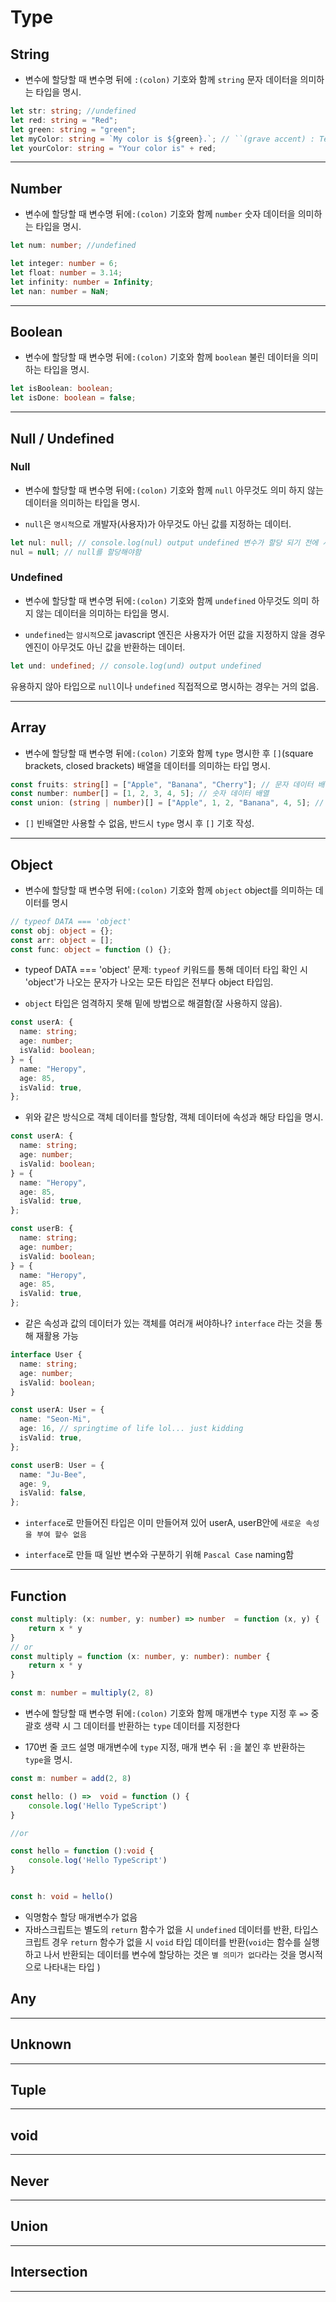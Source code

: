 # Type

## String

- 변수에 할당할 때 변수명 뒤에 `:(colon)` 기호와 함께 `string` 문자 데이터을 의미하는 타입을 명시.

```ts
let str: string; //undefined
let red: string = "Red";
let green: string = "green";
let myColor: string = `My color is ${green}.`; // ``(grave accent) : Template Literal, String interpolation 문자 보간
let yourColor: string = "Your color is" + red;
```

---

## Number

- 변수에 할당할 때 변수명 뒤에`:(colon)` 기호와 함께 `number` 숫자 데이터을 의미하는 타입을 명시.

```ts
let num: number; //undefined

let integer: number = 6;
let float: number = 3.14;
let infinity: number = Infinity;
let nan: number = NaN;
```

---

## Boolean

- 변수에 할당할 때 변수명 뒤에`:(colon)` 기호와 함께 `boolean` 불린 데이터을 의미하는 타입을 명시.

```ts
let isBoolean: boolean;
let isDone: boolean = false;
```

---

## Null / Undefined

### Null

- 변수에 할당할 때 변수명 뒤에`:(colon)` 기호와 함께 `null` 아무것도 의미 하지 않는 데이터을 의미하는 타입을 명시.

- `null`은 `명시적`으로 개발자(사용자)가 아무것도 아닌 값를 지정하는 데이터.

```ts
let nul: null; // console.log(nul) output undefined 변수가 할당 되기 전에 사용되어서
nul = null; // null를 할당해야함
```

### Undefined

- 변수에 할당할 때 변수명 뒤에`:(colon)` 기호와 함께 `undefined` 아무것도 의미 하지 않는 데이터을 의미하는 타입을 명시.

- `undefined`는 `암시적`으로 javascript 엔진은 사용자가 어떤 값을 지정하지 않을 경우 엔진이 아무것도 아닌 값을 반환하는 데이터.

```ts
let und: undefined; // console.log(und) output undefined
```

유용하지 않아 타입으로 `null`이나 `undefined` 직접적으로 명시하는 경우는 거의 없음.

---

## Array

- 변수에 할당할 때 변수명 뒤에`:(colon)` 기호와 함께 `type` 명시한 후 `[]`(square brackets, closed brackets) 배열을 데이터를 의미하는 타입 명시.

```ts
const fruits: string[] = ["Apple", "Banana", "Cherry"]; // 문자 데이터 배열
const number: number[] = [1, 2, 3, 4, 5]; // 숫자 데이터 배열
const union: (string | number)[] = ["Apple", 1, 2, "Banana", 4, 5]; // 문자/ 숫자 데이터가 섞인 배열
```

- `[]` 빈배열만 사용할 수 없음, 반드시 `type` 명시 후 `[]` 기호 작성.

---

## Object

- 변수에 할당할 때 변수명 뒤에`:(colon)` 기호와 함께 `object` object를 의미하는 데이터를 명시

```ts
// typeof DATA === 'object'
const obj: object = {};
const arr: object = [];
const func: object = function () {};
```

- typeof DATA === 'object' 문제: `typeof` 키워드를 통해 데이터 타입 확인 시 'object'가 나오는 문자가 나오는 모든 타입은 전부다 object 타입임.

- `object` 타입은 엄격하지 못해 밑에 방법으로 해결함(잘 사용하지 않음).

```ts
const userA: {
  name: string;
  age: number;
  isValid: boolean;
} = {
  name: "Heropy",
  age: 85,
  isValid: true,
};
```

- 위와 같은 방식으로 객체 데이터를 할당함, 객체 데이터에 속성과 해당 타입을 명시.

```ts
const userA: {
  name: string;
  age: number;
  isValid: boolean;
} = {
  name: "Heropy",
  age: 85,
  isValid: true,
};

const userB: {
  name: string;
  age: number;
  isValid: boolean;
} = {
  name: "Heropy",
  age: 85,
  isValid: true,
};
```

- 같은 속성과 값의 데이터가 있는 객체를 여러개 써야하나? `interface` 라는 것을 통해 재활용 가능

```ts
interface User {
  name: string;
  age: number;
  isValid: boolean;
}

const userA: User = {
  name: "Seon-Mi",
  age: 16, // springtime of life lol... just kidding
  isValid: true,
};

const userB: User = {
  name: "Ju-Bee",
  age: 9,
  isValid: false,
};
```

- `interface`로 만들어진 타입은 이미 만들어져 있어 userA, userB안에 `새로운 속성을 부여 할수 없음 `

- `interface`로 만들 때 일반 변수와 구분하기 위해 `Pascal Case` naming함
---

## Function 


```ts
const multiply: (x: number, y: number) => number  = function (x, y) {
    return x * y
}
// or
const multiply = function (x: number, y: number): number {
    return x * y
}

const m: number = multiply(2, 8)
```

- 변수에 할당할 때 변수명 뒤에`:(colon)` 기호와 함께 매개변수 `type` 지정 후 `=>` 중괄호 생략 시 그 데이터를 반환하는 `type` 데이터를 지정한다 

- 170번 줄 코드 설명 매개변수에 `type` 지정, 매개 변수 뒤 `:`을 붙인 후 반환하는 `type`을 명시. 


```ts
const m: number = add(2, 8)

const hello: () =>  void = function () {
    console.log('Hello TypeScript')
}

//or

const hello = function ():void {
    console.log('Hello TypeScript')
}


const h: void = hello()
```

- 익명함수 할당 매개변수가 없음 
- 자바스크립트는 별도의 `return` 함수가 없을 시 `undefined` 데이터를 반환, 타입스크립트 경우 `return` 함수가 없을 시 `void` 타입 데이터를 반환(`void`는 함수를 실행 하고 나서 반환되는 데이터를 변수에 할당하는 것은 `별 의미가 없다`라는 것을 명시적으로 나타내는 타입 )

## Any



---

## Unknown

---

## Tuple

---

## void

---

## Never

---

## Union

---

## Intersection

---

